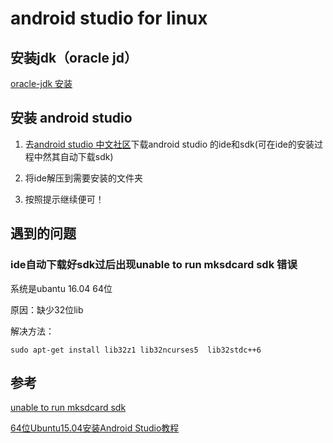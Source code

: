 # android studio for linux

## 安装jdk（oracle jd）

[oracle-jdk 安装](https://github.com/hoseahsu/configuration/new/master/config/oracle-jdk)

## 安装 android studio

1. 去[android studio 中文社区](http://www.android-studio.org/index.php/download)下载android studio 的ide和sdk(可在ide的安装过程中然其自动下载sdk)

2. 将ide解压到需要安装的文件夹

3. 按照提示继续便可！

## 遇到的问题

### ide自动下载好sdk过后出现unable to run mksdcard sdk 错误

系统是ubantu 16.04 64位

原因：缺少32位lib

解决方法：

```
sudo apt-get install lib32z1 lib32ncurses5  lib32stdc++6
```

## 参考

[unable to run mksdcard sdk](http://www.linuxdiyf.com/linux/13124.html)

[64位Ubuntu15.04安装Android Studio教程](http://www.linuxdiyf.com/linux/12081.html)
